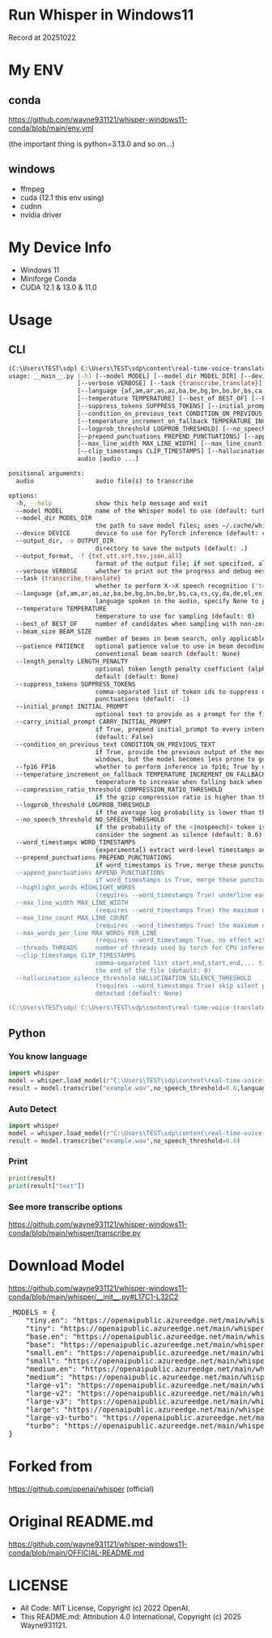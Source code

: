 # Run Whisper in Windows11
Record at 20251022

# My ENV
## conda
https://github.com/wayne931121/whisper-windows11-conda/blob/main/env.yml

(the important thing is python=3.13.0 and so on...)
## windows
- ffmpeg
- cuda (12.1 this env using)
- cudnn
- nvidia driver
# My Device Info
- Windows 11
- Miniforge Conda
- CUDA 12.1 & 13.0 & 11.0

# Usage
## CLI
```sh
(C:\Users\TEST\sdp) C:\Users\TEST\sdp\content\real-time-voice-translator>python -m whisper -h
usage: __main__.py [-h] [--model MODEL] [--model_dir MODEL_DIR] [--device DEVICE] [--output_dir OUTPUT_DIR] [--output_format {txt,vtt,srt,tsv,json,all}]
                   [--verbose VERBOSE] [--task {transcribe,translate}]
                   [--language {af,am,ar,as,az,ba,be,bg,bn,bo,br,bs,ca,cs,cy,da,de,el,en,es,et,eu,fa,fi,fo,fr,gl,gu,ha,haw,he,hi,hr,ht,hu,hy,id,is,it,ja,jw,ka,kk,km,kn,ko,la,lb,ln,lo,lt,lv,mg,mi,mk,ml,mn,mr,ms,mt,my,ne,nl,nn,no,oc,pa,pl,ps,pt,ro,ru,sa,sd,si,sk,sl,sn,so,sq,sr,su,sv,sw,ta,te,tg,th,tk,tl,tr,tt,uk,ur,uz,vi,yi,yo,yue,zh,Afrikaans,Albanian,Amharic,Arabic,Armenian,Assamese,Azerbaijani,Bashkir,Basque,Belarusian,Bengali,Bosnian,Breton,Bulgarian,Burmese,Cantonese,Castilian,Catalan,Chinese,Croatian,Czech,Danish,Dutch,English,Estonian,Faroese,Finnish,Flemish,French,Galician,Georgian,German,Greek,Gujarati,Haitian,Haitian Creole,Hausa,Hawaiian,Hebrew,Hindi,Hungarian,Icelandic,Indonesian,Italian,Japanese,Javanese,Kannada,Kazakh,Khmer,Korean,Lao,Latin,Latvian,Letzeburgesch,Lingala,Lithuanian,Luxembourgish,Macedonian,Malagasy,Malay,Malayalam,Maltese,Mandarin,Maori,Marathi,Moldavian,Moldovan,Mongolian,Myanmar,Nepali,Norwegian,Nynorsk,Occitan,Panjabi,Pashto,Persian,Polish,Portuguese,Punjabi,Pushto,Romanian,Russian,Sanskrit,Serbian,Shona,Sindhi,Sinhala,Sinhalese,Slovak,Slovenian,Somali,Spanish,Sundanese,Swahili,Swedish,Tagalog,Tajik,Tamil,Tatar,Telugu,Thai,Tibetan,Turkish,Turkmen,Ukrainian,Urdu,Uzbek,Valencian,Vietnamese,Welsh,Yiddish,Yoruba}]
                   [--temperature TEMPERATURE] [--best_of BEST_OF] [--beam_size BEAM_SIZE] [--patience PATIENCE] [--length_penalty LENGTH_PENALTY]
                   [--suppress_tokens SUPPRESS_TOKENS] [--initial_prompt INITIAL_PROMPT] [--carry_initial_prompt CARRY_INITIAL_PROMPT]
                   [--condition_on_previous_text CONDITION_ON_PREVIOUS_TEXT] [--fp16 FP16]
                   [--temperature_increment_on_fallback TEMPERATURE_INCREMENT_ON_FALLBACK] [--compression_ratio_threshold COMPRESSION_RATIO_THRESHOLD]
                   [--logprob_threshold LOGPROB_THRESHOLD] [--no_speech_threshold NO_SPEECH_THRESHOLD] [--word_timestamps WORD_TIMESTAMPS]
                   [--prepend_punctuations PREPEND_PUNCTUATIONS] [--append_punctuations APPEND_PUNCTUATIONS] [--highlight_words HIGHLIGHT_WORDS]
                   [--max_line_width MAX_LINE_WIDTH] [--max_line_count MAX_LINE_COUNT] [--max_words_per_line MAX_WORDS_PER_LINE] [--threads THREADS]
                   [--clip_timestamps CLIP_TIMESTAMPS] [--hallucination_silence_threshold HALLUCINATION_SILENCE_THRESHOLD]
                   audio [audio ...]

positional arguments:
  audio                 audio file(s) to transcribe

options:
  -h, --help            show this help message and exit
  --model MODEL         name of the Whisper model to use (default: turbo)
  --model_dir MODEL_DIR
                        the path to save model files; uses ~/.cache/whisper by default (default: None)
  --device DEVICE       device to use for PyTorch inference (default: cuda)
  --output_dir, -o OUTPUT_DIR
                        directory to save the outputs (default: .)
  --output_format, -f {txt,vtt,srt,tsv,json,all}
                        format of the output file; if not specified, all available formats will be produced (default: all)
  --verbose VERBOSE     whether to print out the progress and debug messages (default: True)
  --task {transcribe,translate}
                        whether to perform X->X speech recognition ('transcribe') or X->English translation ('translate') (default: transcribe)
  --language {af,am,ar,as,az,ba,be,bg,bn,bo,br,bs,ca,cs,cy,da,de,el,en,es,et,eu,fa,fi,fo,fr,gl,gu,ha,haw,he,hi,hr,ht,hu,hy,id,is,it,ja,jw,ka,kk,km,kn,ko,la,lb,ln,lo,lt,lv,mg,mi,mk,ml,mn,mr,ms,mt,my,ne,nl,nn,no,oc,pa,pl,ps,pt,ro,ru,sa,sd,si,sk,sl,sn,so,sq,sr,su,sv,sw,ta,te,tg,th,tk,tl,tr,tt,uk,ur,uz,vi,yi,yo,yue,zh,Afrikaans,Albanian,Amharic,Arabic,Armenian,Assamese,Azerbaijani,Bashkir,Basque,Belarusian,Bengali,Bosnian,Breton,Bulgarian,Burmese,Cantonese,Castilian,Catalan,Chinese,Croatian,Czech,Danish,Dutch,English,Estonian,Faroese,Finnish,Flemish,French,Galician,Georgian,German,Greek,Gujarati,Haitian,Haitian Creole,Hausa,Hawaiian,Hebrew,Hindi,Hungarian,Icelandic,Indonesian,Italian,Japanese,Javanese,Kannada,Kazakh,Khmer,Korean,Lao,Latin,Latvian,Letzeburgesch,Lingala,Lithuanian,Luxembourgish,Macedonian,Malagasy,Malay,Malayalam,Maltese,Mandarin,Maori,Marathi,Moldavian,Moldovan,Mongolian,Myanmar,Nepali,Norwegian,Nynorsk,Occitan,Panjabi,Pashto,Persian,Polish,Portuguese,Punjabi,Pushto,Romanian,Russian,Sanskrit,Serbian,Shona,Sindhi,Sinhala,Sinhalese,Slovak,Slovenian,Somali,Spanish,Sundanese,Swahili,Swedish,Tagalog,Tajik,Tamil,Tatar,Telugu,Thai,Tibetan,Turkish,Turkmen,Ukrainian,Urdu,Uzbek,Valencian,Vietnamese,Welsh,Yiddish,Yoruba}
                        language spoken in the audio, specify None to perform language detection (default: None)
  --temperature TEMPERATURE
                        temperature to use for sampling (default: 0)
  --best_of BEST_OF     number of candidates when sampling with non-zero temperature (default: 5)
  --beam_size BEAM_SIZE
                        number of beams in beam search, only applicable when temperature is zero (default: 5)
  --patience PATIENCE   optional patience value to use in beam decoding, as in https://arxiv.org/abs/2204.05424, the default (1.0) is equivalent to
                        conventional beam search (default: None)
  --length_penalty LENGTH_PENALTY
                        optional token length penalty coefficient (alpha) as in https://arxiv.org/abs/1609.08144, uses simple length normalization by
                        default (default: None)
  --suppress_tokens SUPPRESS_TOKENS
                        comma-separated list of token ids to suppress during sampling; '-1' will suppress most special characters except common
                        punctuations (default: -1)
  --initial_prompt INITIAL_PROMPT
                        optional text to provide as a prompt for the first window. (default: None)
  --carry_initial_prompt CARRY_INITIAL_PROMPT
                        if True, prepend initial_prompt to every internal decode() call. May reduce the effectiveness of condition_on_previous_text
                        (default: False)
  --condition_on_previous_text CONDITION_ON_PREVIOUS_TEXT
                        if True, provide the previous output of the model as a prompt for the next window; disabling may make the text inconsistent across
                        windows, but the model becomes less prone to getting stuck in a failure loop (default: True)
  --fp16 FP16           whether to perform inference in fp16; True by default (default: True)
  --temperature_increment_on_fallback TEMPERATURE_INCREMENT_ON_FALLBACK
                        temperature to increase when falling back when the decoding fails to meet either of the thresholds below (default: 0.2)
  --compression_ratio_threshold COMPRESSION_RATIO_THRESHOLD
                        if the gzip compression ratio is higher than this value, treat the decoding as failed (default: 2.4)
  --logprob_threshold LOGPROB_THRESHOLD
                        if the average log probability is lower than this value, treat the decoding as failed (default: -1.0)
  --no_speech_threshold NO_SPEECH_THRESHOLD
                        if the probability of the <|nospeech|> token is higher than this value AND the decoding has failed due to `logprob_threshold`,
                        consider the segment as silence (default: 0.6)
  --word_timestamps WORD_TIMESTAMPS
                        (experimental) extract word-level timestamps and refine the results based on them (default: False)
  --prepend_punctuations PREPEND_PUNCTUATIONS
                        if word_timestamps is True, merge these punctuation symbols with the next word (default: "'“¿([{-)
  --append_punctuations APPEND_PUNCTUATIONS
                        if word_timestamps is True, merge these punctuation symbols with the previous word (default: "'.。,，!！?？:：”)]}、)
  --highlight_words HIGHLIGHT_WORDS
                        (requires --word_timestamps True) underline each word as it is spoken in srt and vtt (default: False)
  --max_line_width MAX_LINE_WIDTH
                        (requires --word_timestamps True) the maximum number of characters in a line before breaking the line (default: None)
  --max_line_count MAX_LINE_COUNT
                        (requires --word_timestamps True) the maximum number of lines in a segment (default: None)
  --max_words_per_line MAX_WORDS_PER_LINE
                        (requires --word_timestamps True, no effect with --max_line_width) the maximum number of words in a segment (default: None)
  --threads THREADS     number of threads used by torch for CPU inference; supercedes MKL_NUM_THREADS/OMP_NUM_THREADS (default: 0)
  --clip_timestamps CLIP_TIMESTAMPS
                        comma-separated list start,end,start,end,... timestamps (in seconds) of clips to process, where the last end timestamp defaults to
                        the end of the file (default: 0)
  --hallucination_silence_threshold HALLUCINATION_SILENCE_THRESHOLD
                        (requires --word_timestamps True) skip silent periods longer than this threshold (in seconds) when a possible hallucination is
                        detected (default: None)

(C:\Users\TEST\sdp) C:\Users\TEST\sdp\content\real-time-voice-translator>
```
## Python
### You know language
```py
import whisper
model = whisper.load_model(r"C:\Users\TEST\sdp\content\real-time-voice-translator\large-v3-turbo.pt")
result = model.transcribe("example.wav",no_speech_threshold=0.6,language="en")
```
### Auto Detect
```py
import whisper
model = whisper.load_model(r"C:\Users\TEST\sdp\content\real-time-voice-translator\large-v3-turbo.pt")
result = model.transcribe("example.wav",no_speech_threshold=0.6)
```
### Print
```py
print(result)
print(result["text"])
```
### See more transcribe options
https://github.com/wayne931121/whisper-windows11-conda/blob/main/whisper/transcribe.py

# Download Model
https://github.com/wayne931121/whisper-windows11-conda/blob/main/whisper/__init__.py#L17C1-L32C2

<pre>
_MODELS = {
    "tiny.en": "https://openaipublic.azureedge.net/main/whisper/models/d3dd57d32accea0b295c96e26691aa14d8822fac7d9d27d5dc00b4ca2826dd03/tiny.en.pt",
    "tiny": "https://openaipublic.azureedge.net/main/whisper/models/65147644a518d12f04e32d6f3b26facc3f8dd46e5390956a9424a650c0ce22b9/tiny.pt",
    "base.en": "https://openaipublic.azureedge.net/main/whisper/models/25a8566e1d0c1e2231d1c762132cd20e0f96a85d16145c3a00adf5d1ac670ead/base.en.pt",
    "base": "https://openaipublic.azureedge.net/main/whisper/models/ed3a0b6b1c0edf879ad9b11b1af5a0e6ab5db9205f891f668f8b0e6c6326e34e/base.pt",
    "small.en": "https://openaipublic.azureedge.net/main/whisper/models/f953ad0fd29cacd07d5a9eda5624af0f6bcf2258be67c92b79389873d91e0872/small.en.pt",
    "small": "https://openaipublic.azureedge.net/main/whisper/models/9ecf779972d90ba49c06d968637d720dd632c55bbf19d441fb42bf17a411e794/small.pt",
    "medium.en": "https://openaipublic.azureedge.net/main/whisper/models/d7440d1dc186f76616474e0ff0b3b6b879abc9d1a4926b7adfa41db2d497ab4f/medium.en.pt",
    "medium": "https://openaipublic.azureedge.net/main/whisper/models/345ae4da62f9b3d59415adc60127b97c714f32e89e936602e85993674d08dcb1/medium.pt",
    "large-v1": "https://openaipublic.azureedge.net/main/whisper/models/e4b87e7e0bf463eb8e6956e646f1e277e901512310def2c24bf0e11bd3c28e9a/large-v1.pt",
    "large-v2": "https://openaipublic.azureedge.net/main/whisper/models/81f7c96c852ee8fc832187b0132e569d6c3065a3252ed18e56effd0b6a73e524/large-v2.pt",
    "large-v3": "https://openaipublic.azureedge.net/main/whisper/models/e5b1a55b89c1367dacf97e3e19bfd829a01529dbfdeefa8caeb59b3f1b81dadb/large-v3.pt",
    "large": "https://openaipublic.azureedge.net/main/whisper/models/e5b1a55b89c1367dacf97e3e19bfd829a01529dbfdeefa8caeb59b3f1b81dadb/large-v3.pt",
    "large-v3-turbo": "https://openaipublic.azureedge.net/main/whisper/models/aff26ae408abcba5fbf8813c21e62b0941638c5f6eebfb145be0c9839262a19a/large-v3-turbo.pt",
    "turbo": "https://openaipublic.azureedge.net/main/whisper/models/aff26ae408abcba5fbf8813c21e62b0941638c5f6eebfb145be0c9839262a19a/large-v3-turbo.pt",
}
</pre>

# Forked from
https://github.com/openai/whisper (official)

# Original README.md
https://github.com/wayne931121/whisper-windows11-conda/blob/main/OFFICIAL-README.md

# LICENSE
- All Code: MIT License, Copyright (c) 2022 OpenAI.
- This README.md: Attribution 4.0 International, Copyright (c) 2025 Wayne931121.
